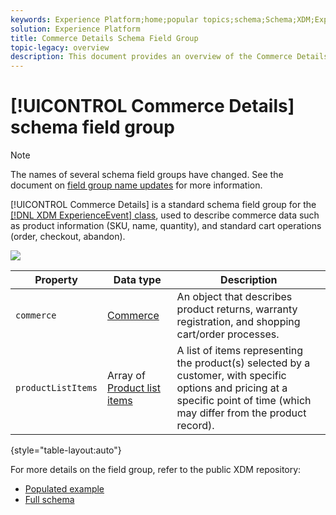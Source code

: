```yaml
---
keywords: Experience Platform;home;popular topics;schema;Schema;XDM;ExperienceEvent;fields;schemas;Schemas;Schema design;field group;field group;
solution: Experience Platform
title: Commerce Details Schema Field Group
topic-legacy: overview
description: This document provides an overview of the Commerce Details schema field group.
---
```


# [!UICONTROL Commerce Details] schema field group

>[!NOTE]
>
>The names of several schema field groups have changed. See the document on [field group name updates](../name-updates.md) for more information.

[!UICONTROL Commerce Details] is a standard schema field group for the [[!DNL XDM ExperienceEvent] class](../../classes/experienceevent.md), used to describe commerce data such as product information (SKU, name, quantity), and standard cart operations (order, checkout, abandon).

![](../../images/field-groups/commerce-details.png)

| Property | Data type | Description |
| --- | --- | --- |
| `commerce` | [Commerce](../../data-types/commerce.md)  | An object that describes product returns, warranty registration, and shopping cart/order processes. |
| `productListItems` | Array of [Product list items](../../data-types/product-list-item.md)  | A list of items representing the product(s) selected by a customer, with specific options and pricing at a specific point of time (which may differ from the product record). |

{style="table-layout:auto"}

For more details on the field group, refer to the public XDM repository:

* [Populated example](https://github.com/adobe/xdm/blob/master/components/fieldgroups/experience-event/experienceevent-commerce.example.1.json)
* [Full schema](https://github.com/adobe/xdm/blob/master/components/fieldgroups/experience-event/experienceevent-commerce.schema.json)
